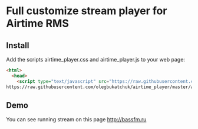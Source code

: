 # Full customize stream player for Airtime RMS

## Install
Add the scripts airtime_player.css and airtime_player.js to your web page:
```markdown
<html>
  <head>
    <script type="text/javascript" src="https://raw.githubusercontent.com/olegbukatchuk/airtime_player/master/airtime_player.js"></script>
https://raw.githubusercontent.com/olegbukatchuk/airtime_player/master/airtime_player.css
```
## Demo
You can see running stream on this page http://bassfm.ru

